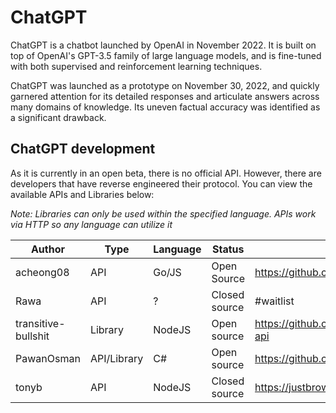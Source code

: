 # ChatGPT

ChatGPT is a chatbot launched by OpenAI in November 2022. It is built on top of OpenAI's GPT-3.5 family of large language models, and is fine-tuned with both supervised and reinforcement learning techniques.

ChatGPT was launched as a prototype on November 30, 2022, and quickly garnered attention for its detailed responses and articulate answers across many domains of knowledge. Its uneven factual accuracy was identified as a significant drawback.

## ChatGPT development

As it is currently in an open beta, there is no official API. However, there are developers that have reverse engineered their protocol. You can view the available APIs and Libraries below:

_Note: Libraries can only be used within the specified language. APIs work via HTTP so any language can utilize it_

| Author              | Type        | Language | Status        | Source                                             |
| ------------------- | ----------- | -------- | ------------- | -------------------------------------------------- |
| acheong08           | API         | Go/JS    | Open Source   | https://github.com/ChatGPT-Hackers/                |
| Rawa                | API         | ?        | Closed source | #waitlist                                          |
| transitive-bullshit | Library     | NodeJS   | Open source   | https://github.com/transitive-bullshit/chatgpt-api |
| PawanOsman          | API/Library | C#       | Open source   | https://github.com/PawanOsman/ChatGPT.Net/         |
| tonyb               | API         | NodeJS   | Closed source | https://justbrowse.io/                             |
